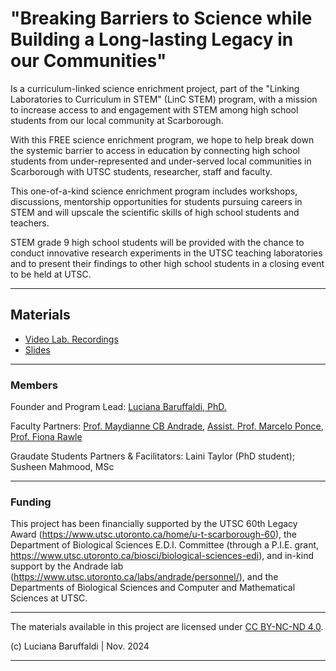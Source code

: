 # "Breaking Barriers to Science while Building a Long-lasting Legacy in our Communities" 

Is a curriculum-linked science enrichment project, part of the "Linking Laboratories to Curriculum in STEM" (LinC STEM) program, with a mission to increase access to and engagement with STEM among high school students from our local community at Scarborough. 

With this FREE science enrichment program, we hope to help break down the systemic barrier to access in education by connecting high school students from under-represented and under-served local communities in Scarborough with UTSC students, researcher, staff and faculty.

This one-of-a-kind science enrichment program includes workshops, discussions, mentorship opportunities for students pursuing careers in STEM and will upscale the scientific skills of high school students and teachers. 

STEM grade 9 high school students will be provided with the chance to conduct innovative research experiments in the UTSC teaching laboratories and to present their findings to other high school students in a closing event to be held at UTSC. 
            
---

## Materials
   * [Video Lab. Recordings](videos)
   * [Slides](materials/slides)
     
---

### Members
Founder and Program Lead:
            [Luciana Baruffaldi, PhD.](https://www.utsc.utoronto.ca/labs/andrade/personnel/)
 
Faculty Partners:
    [Prof. Maydianne CB Andrade](https://www.utsc.utoronto.ca/labs/andrade/personnel/),
    [Assist. Prof. Marcelo Ponce](https://www.utsc.utoronto.ca/cms/marcelo-ponce),
    [Prof. Fiona Rawle](https://www.utm.utoronto.ca/biology/people/fiona-rawle)

Graudate Students Partners & Facilitators:
    Laini Taylor (PhD student); Susheen Mahmood, MSc

---

### Funding

This project has been financially supported by the UTSC 60th Legacy Award (https://www.utsc.utoronto.ca/home/u-t-scarborough-60), the Department of Biological Sciences E.D.I. Committee (through a P.I.E. grant, https://www.utsc.utoronto.ca/biosci/biological-sciences-edi), and in-kind support by the Andrade lab (https://www.utsc.utoronto.ca/labs/andrade/personnel/), and the Departments of Biological Sciences and Computer and Mathematical Sciences at UTSC.

---

The materials available in this project are licensed under [CC BY-NC-ND 4.0](https://creativecommons.org/licenses/by-nc-nd/4.0/deed.en).

(c) Luciana Baruffaldi   |   Nov. 2024

---
